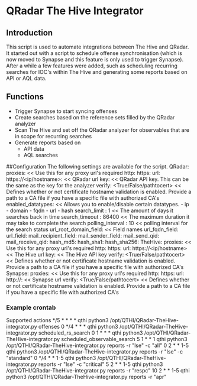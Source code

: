 # QRadar The Hive Integrator

## Introduction
This script is used to automate integrations between The Hive and QRadar. It started out with a script to schedule offense synchronisation (which is now moved to Synapse and this feature is only used to trigger Synapse).
After a while a few features were added, such as scheduling recurring searches for IOC's within The Hive and generating some reports based on API or AQL data.

## Functions
- Trigger Synapse to start syncing offenses
- Create searches based on the reference sets filled by the QRadar analyzer
- Scan The Hive and set off the QRadar analyzer for observables that are in scope for recurring searches
- Generate reports based on
	- API data
	- AQL searches

##Configuration
The following settings are available for the script. 
QRadar:
	proxies: << Use this for any proxy url's required
		http:
		https:
    url: https://<ip/hostname>:<port> << QRadar url
    key: <key> << QRadar API key. This can be the same as the key for the analyzer
    verify: <True/False/pathtocert> << Defines whether or not certificate hostname validation is enabled. Provide a path to a CA file if you have a specific file with authorized CA's
    enabled_datatypes: << Allows you to enable/disable certain datatypes.
        - ip
        - domain
        - fqdn
        - url
        - hash
    search_limit : 1 << The amount of days it searches back in time
    search_timeout : 86400 << The maximum duration it may take to complete the search
    polling_interval : 10 << polling interval for the search status
    url_root_domain_field: <field> << Field names
    url_fqdn_field:<field>
    url_field: <field>
    mail_recipient_field: <field>
    mail_sender_field: <field>
    mail_send_qid: <qid>
    mail_receive_qid: <qid>
    hash_md5: <field>
    hash_sha1: <field>
    hash_sha256: <field>
TheHive:
    proxies: << Use this for any proxy url's required
      http: 
      https: 
    url: https://<ip/hostname> << The Hive url
    key: <key> << The Hive API key
    verify: <True/False/pathtocert> << Defines whether or not certificate hostname validation is enabled. Provide a path to a CA file if you have a specific file with authorized CA's
Synapse:
    proxies: << Use this for any proxy url's required
        http: 
        https: 
    url: http://<url>:<port> << Synapse url
    verify: <True/False/pathtocert> << Defines whether or not certificate hostname validation is enabled. Provide a path to a CA file if you have a specific file with authorized CA's

### Example crontab

Supported actions
*/5 *   * * *   qthi    python3 /opt/QTHI/QRadar-TheHive-integrator.py offenses
0 */4   * * *   qthi    python3 /opt/QTHI/QRadar-TheHive-integrator.py scheduled_rs_search
0 1     * * *   qthi    python3 /opt/QTHI/QRadar-TheHive-integrator.py scheduled_observable_search
5 1     * * 1   qthi python3 /opt/QTHI/QRadar-TheHive-integrator.py reports -r "lse" -c "all"
0 2     * * 1-5   qthi python3 /opt/QTHI/QRadar-TheHive-integrator.py reports -r "lse" -c "standard"
0 */4     * * 1-5   qthi python3 /opt/QTHI/QRadar-TheHive-integrator.py reports -r "lse" -c "critical"
5 2     * * 1-5   qthi python3 /opt/QTHI/QRadar-TheHive-integrator.py reports -r "respc"
10 2     * * 1-5   qthi python3 /opt/QTHI/QRadar-TheHive-integrator.py reports -r "apr"